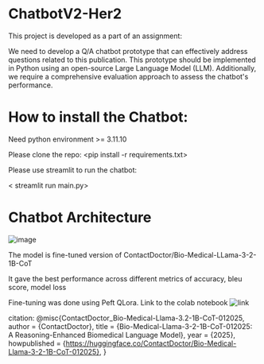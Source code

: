 # ChatbotV2-Her2


This project is developed as a part of an assignment: 

We need to develop a Q/A chatbot prototype that can effectively address questions related to this publication. This prototype should be implemented in Python using an open-source Large Language Model (LLM). Additionally, we require a comprehensive evaluation approach to assess the chatbot's performance.


# How to install the Chatbot:

Need python environment >= 3.11.10

Please clone the repo:
<pip install -r requirements.txt>

Please use streamlit to run the chatbot:

< streamlit run main.py>


# Chatbot Architecture

![image](https://github.com/user-attachments/assets/7a54b265-1f53-480f-a50d-e1249911d5f3)


The model is fine-tuned version of ContactDoctor/Bio-Medical-LLama-3-2-1B-CoT 

It gave the best performance across different metrics of accuracy, bleu score, model loss

Fine-tuning was done using Peft QLora. Link to the colab notebook ![link](https://colab.research.google.com/drive/1g10xCCYbDjQz2e0j19BQMCmfgNbstSAq#scrollTo=hA_DnlE97gXW)




citation: 
@misc{ContactDoctor_Bio-Medical-Llama-3.2-1B-CoT-012025,
  author = {ContactDoctor},
  title = {Bio-Medical-Llama-3-2-1B-CoT-012025: A Reasoning-Enhanced Biomedical Language Model},
  year = {2025},
  howpublished = {https://huggingface.co/ContactDoctor/Bio-Medical-Llama-3-2-1B-CoT-012025},
}

